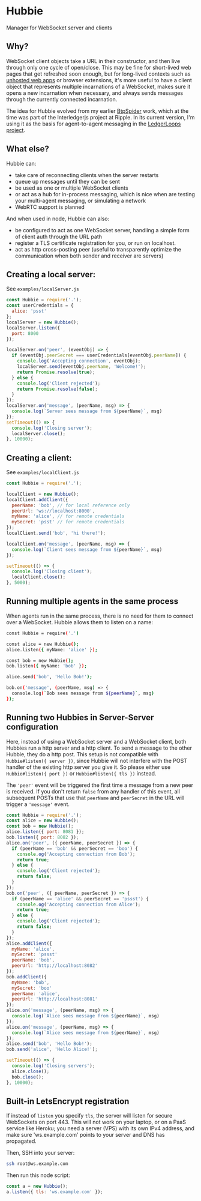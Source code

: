 # Hubbie
Manager for WebSocket server and clients

## Why?
WebSocket client objects take a URL in their constructor, and then live through only one cycle of open/close.
This may be fine for short-lived web pages that get refreshed soon enough, but for long-lived contexts
such as [unhosted web apps](https://unhosted.org) or browser extensions, it's more useful to have a client object
that represents multiple incarnations of a WebSocket, makes sure it opens a new incarnation when necessary,
and always sends messages through the currently connected incarnation.

The idea for Hubbie evolved from my earlier [BtpSpider](https://github.com/interledgerjs/btp-toolbox/pull/1) work, which at the time was part of the Interledgerjs project at Ripple.
In its current version, I'm using it as the basis for agent-to-agent messaging in the [LedgerLoops project](http://github.com/ledgerloops).

## What else?
Hubbie can:
* take care of reconnecting clients when the server restarts
* queue up messages until they can be sent
* be used as one or multiple WebSocket clients
* or act as a hub for in-process messaging, which is nice when are testing your multi-agent messaging, or simulating a network
* WebRTC support is planned

And when used in node, Hubbie can also:
* be configured to act as one WebSocket server, handling a simple form of client auth through the URL path
* register a TLS certificate registration for you, or run on localhost.
* act as http cross-posting peer (useful to transparently optimize the communication when both sender and receiver are servers)

## Creating a local server:

See `examples/localServer.js`

```js
const Hubbie = require('.');
const userCredentials = {
  alice: 'psst'
};
localServer = new Hubbie();
localServer.listen({
  port: 8000
});

localServer.on('peer', (eventObj) => {
  if (eventObj.peerSecret === userCredentials[eventObj.peerName]) {
    console.log('Accepting connection', eventObj);
    localServer.send(eventObj.peerName, 'Welcome!');
    return Promise.resolve(true);
  } else {
    console.log('Client rejected');
    return Promise.resolve(false);
  }
});
localServer.on('message', (peerName, msg) => {
  console.log(`Server sees message from ${peerName}`, msg)
});
setTimeout(() => {
  console.log('Closing server');
  localServer.close();
}, 10000);
```

## Creating a client:

See `examples/localClient.js`

```js
const Hubbie = require('.');

localClient = new Hubbie();
localClient.addClient({
  peerName: 'bob', // for local reference only
  peerUrl: 'ws://localhost:8000',
  myName: 'alice', // for remote credentials
  mySecret: 'psst' // for remote credentials
});
localClient.send('bob', 'hi there!');

localClient.on('message', (peerName, msg) => {
  console.log(`Client sees message from ${peerName}`, msg)
});

setTimeout(() => {
  console.log('Closing client');
  localClient.close();
}, 5000);
```

## Running multiple agents in the same process

When agents run in the same process, there is no need for them to connect over a WebSocket. Hubbie allows them to listen on a name:

```sh
const Hubbie = require('.')

const alice = new Hubbie();
alice.listen({ myName: 'alice' });

const bob = new Hubbie();
bob.listen({ myName: 'bob' });

alice.send('bob', 'Hello Bob!');

bob.on('message', (peerName, msg) => {
  console.log(`Bob sees message from ${peerName}`, msg)
});
```

## Running two Hubbies in Server-Server configuration
Here, instead of using a WebSocket server and a WebSocket client, both Hubbies run a http server and a http client. To send a message to the other Hubbie, they do a http post. This setup is not compatible with `Hubbie#listen({ server })`, since Hubbie will not interfere with the POST handler of the existing http server you give it. So please either use `Hubbie#listen({ port })` or `Hubbie#listen({ tls })` instead.

The `'peer'` event will be triggered the first time a message from a new peer is received. If you don't return `false` from any handler of this event, all subsequent POSTs that use that `peerName` and `peerSecret` in the URL will trigger a `'message'` event.

```js
const Hubbie = require('.');
const alice = new Hubbie();
const bob = new Hubbie();
alice.listen({ port: 8081 });
bob.listen({ port: 8082 });
alice.on('peer', ({ peerName, peerSecret }) => {
  if (peerName == 'bob' && peerSecret == 'boo') {
    console.og('Accepting connection from Bob');
    return true;
  } else {
    console.log('Client rejected');
    return false;
  }
});
bob.on('peer', ({ peerName, peerSecret }) => {
  if (peerName == 'alice' && peerSecret == 'pssst') {
    console.og('Accepting connection from Alice');
    return true;
  } else {
    console.log('Client rejected');
    return false;
  }
});
alice.addClient({
  myName: 'alice',
  mySecret: 'pssst'
  peerName: 'bob',
  peerUrl: 'http://localhost:8082'
});
bob.addClient({
  myName: 'bob',
  mySecret: 'boo'
  peerName: 'alice',
  peerUrl: 'http://localhost:8081'
});
alice.on('message', (peerName, msg) => {
  console.log(`Alice sees message from ${peerName}`, msg)
});
alice.on('message', (peerName, msg) => {
  console.log(`Alice sees message from ${peerName}`, msg)
});
alice.send('bob', 'Hello Bob!');
bob.send('alice', 'Hello Alice!');

setTimeout(() => {
  console.log('Closing servers');
  alice.close();
  bob.close();
}, 10000);
```

## Built-in LetsEncrypt registration

If instead of `listen` you specify `tls`, the server will listen for secure WebSockets on port 443.
This will not work on your laptop, or on a PaaS service like Heroku; you need a server (VPS) with
its own IPv4 address, and make sure 'ws.example.com' points to your server and DNS has propagated.

Then, SSH into your server:

```sh
ssh root@ws.example.com
```

Then run this node script:

```js
const a = new Hubbie();
a.listen({ tls: 'ws.example.com' });
```

